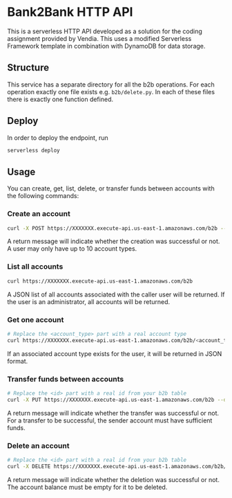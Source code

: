 # Bank2Bank HTTP API

This is a serverless HTTP API developed as a solution for the coding assignment provided by Vendia. This uses a modified Serverless Framework template in combination with DynamoDB for data storage.

## Structure

This service has a separate directory for all the b2b operations. For each operation exactly one file exists e.g. `b2b/delete.py`. In each of these files there is exactly one function defined.

## Deploy

In order to deploy the endpoint, run

```bash
serverless deploy
```

## Usage

You can create, get, list, delete, or transfer funds between accounts with the following commands:

### Create an account

```bash
curl -X POST https://XXXXXXX.execute-api.us-east-1.amazonaws.com/b2b --data '{ "account_type": "Checking", "initial_balance": 1000 }' -H "Content-Type: application/json"
```
A return message will indicate whether the creation was successful or not. A user may only have up to 10 account types.

### List all accounts

```bash
curl https://XXXXXXX.execute-api.us-east-1.amazonaws.com/b2b
```
A JSON list of all accounts associated with the caller user will be returned. If the user is an administrator, all accounts will be returned.

### Get one account

```bash
# Replace the <account_type> part with a real account type
curl https://XXXXXXX.execute-api.us-east-1.amazonaws.com/b2b/<account_type>
```
If an associated account type exists for the user, it will be returned in JSON format.

### Transfer funds between accounts

```bash
# Replace the <id> part with a real id from your b2b table
curl -X PUT https://XXXXXXX.execute-api.us-east-1.amazonaws.com/b2b --data '{"amount": 100, "src_account_type": "Checking", "dest_account": "XXXXXXXXXXXXX", "dest_account_type": "Savings"}' -H "Content-Type: application/json"
```
A return message will indicate whether the transfer was successful or not. For a transfer to be successful, the sender account must have sufficient funds.

### Delete an account

```bash
# Replace the <id> part with a real id from your b2b table
curl -X DELETE https://XXXXXXX.execute-api.us-east-1.amazonaws.com/b2b/<account_type>
```

A return message will indicate whether the deletion was successful or not. The account balance must be empty for it to be deleted.

